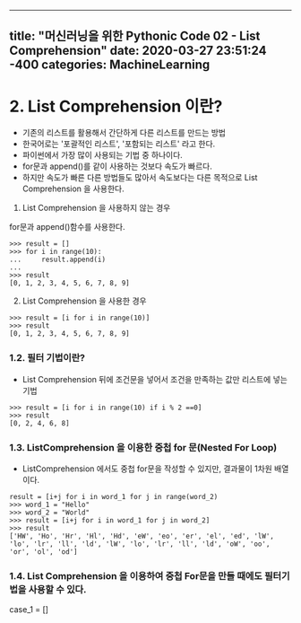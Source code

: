 
---
title: "머신러닝을 위한 Pythonic Code 02 - List Comprehension"
date: 2020-03-27 23:51:24 -400
categories: MachineLearning
---

# 2. List Comprehension 이란?
- 기존의 리스트를 활용해서 간단하게 다른 리스트를 만드는 방법
- 한국어로는 '포괄적인 리스트', '포함되는 리스트' 라고 한다.
- 파이썬에서 가장 많이 사용되는 기법 중 하나이다.
- for문과 append()를 같이 사용하는 것보다 속도가 빠르다.
- 하지만 속도가 빠른 다른 방법들도 많아서 속도보다는 다른 목적으로 List Comprehension 을 사용한다.  

1) List Comprehension 을 사용하지 않는 경우

for문과 append()함수를 사용한다.
```
>>> result = []
>>> for i in range(10):
...     result.append(i)
...
>>> result
[0, 1, 2, 3, 4, 5, 6, 7, 8, 9]
```

2) List Comprehension 을 사용한 경우
```
>>> result = [i for i in range(10)]
>>> result
[0, 1, 2, 3, 4, 5, 6, 7, 8, 9]
```

### 1.2. 필터 기법이란?
- List Comprehension 뒤에 조건문을 넣어서 조건을 만족하는 값만 리스트에 넣는 기법
```
>>> result = [i for i in range(10) if i % 2 ==0]
>>> result
[0, 2, 4, 6, 8]
```

### 1.3. ListComprehension 을 이용한 중첩 for 문(Nested For Loop)
- ListComprehension 에서도 중첩 for문을 작성할 수 있지만, 결과물이 1차원 배열이다.
```
result = [i+j for i in word_1 for j in range(word_2)
>>> word_1 = "Hello"
>>> word_2 = "World"
>>> result = [i+j for i in word_1 for j in word_2]
>>> result
['HW', 'Ho', 'Hr', 'Hl', 'Hd', 'eW', 'eo', 'er', 'el', 'ed', 'lW', 'lo', 'lr', 'll', 'ld', 'lW', 'lo', 'lr', 'll', 'ld', 'oW', 'oo', 'or', 'ol', 'od']
```

### 1.4. List Comprehension 을 이용하여 중첩 For문을 만들 때에도 필터기법을 사용할 수 있다.
case_1 = []
